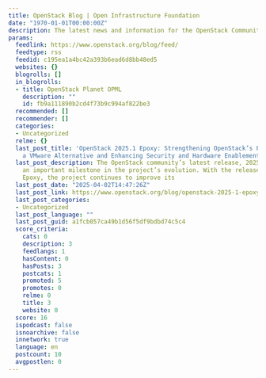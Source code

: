 ```yaml
---
title: OpenStack Blog | Open Infrastructure Foundation
date: "1970-01-01T00:00:00Z"
description: The latest news and information for the OpenStack Community.
params:
  feedlink: https://www.openstack.org/blog/feed/
  feedtype: rss
  feedid: c195ea1a4bc42a393b6ead6d8bb48ed5
  websites: {}
  blogrolls: []
  in_blogrolls:
  - title: OpenStack Planet OPML
    description: ""
    id: fb9a111890b2cd4f73b9c994af822be3
  recommended: []
  recommender: []
  categories:
  - Uncategorized
  relme: {}
  last_post_title: 'OpenStack 2025.1 Epoxy: Strengthening OpenStack’s Position as
    a VMware Alternative and Enhancing Security and Hardware Enablement'
  last_post_description: The OpenStack community’s latest release, 2025.1 Epoxy, marks
    an important milestone in the project’s evolution. With the release of OpenStack
    Epoxy, the project continues to improve its
  last_post_date: "2025-04-02T14:47:26Z"
  last_post_link: https://www.openstack.org/blog/openstack-2025-1-epoxy-strengthening-openstacks-position-as-a-vmware-alternative-and-enhancing-security-and-hardware-enablement/
  last_post_categories:
  - Uncategorized
  last_post_language: ""
  last_post_guid: a1fcb057ca49b1d56f5df9bdbd74c5c4
  score_criteria:
    cats: 0
    description: 3
    feedlangs: 1
    hasContent: 0
    hasPosts: 3
    postcats: 1
    promoted: 5
    promotes: 0
    relme: 0
    title: 3
    website: 0
  score: 16
  ispodcast: false
  isnoarchive: false
  innetwork: true
  language: en
  postcount: 10
  avgpostlen: 0
---
```

